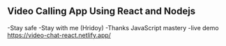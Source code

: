 ## Video Calling App Using React and Nodejs

-Stay safe
-Stay with me (Hridoy)
-Thanks JavaScript mastery
-live demo https://video-chat-react.netlify.app/